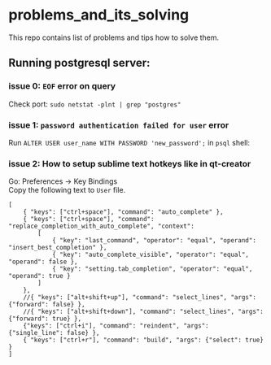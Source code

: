 # problems_and_its_solving
This repo contains list of problems and tips how to solve them.


## Running postgresql server:

### issue 0: `EOF` error on query
Check port: `sudo netstat -plnt | grep "postgres"`

### issue 1: `password authentication failed for user` error
Run `ALTER USER user_name WITH PASSWORD 'new_password';` in `psql` shell:

### issue 2: How to setup sublime text hotkeys like in qt-creator
Go: Preferences -> Key Bindings<br/>
Copy the following text to `User` file.
```
[
	{ "keys": ["ctrl+space"], "command": "auto_complete" },
	{ "keys": ["ctrl+space"], "command": "replace_completion_with_auto_complete", "context":
		[
			{ "key": "last_command", "operator": "equal", "operand": "insert_best_completion" },
			{ "key": "auto_complete_visible", "operator": "equal", "operand": false },
			{ "key": "setting.tab_completion", "operator": "equal", "operand": true }
		]
	},
	//{ "keys": ["alt+shift+up"], "command": "select_lines", "args": {"forward": false} },
	//{ "keys": ["alt+shift+down"], "command": "select_lines", "args": {"forward": true} },
	{"keys": ["ctrl+i"], "command": "reindent", "args": {"single_line": false} },
	{ "keys": ["ctrl+r"], "command": "build", "args": {"select": true} }
]
```

